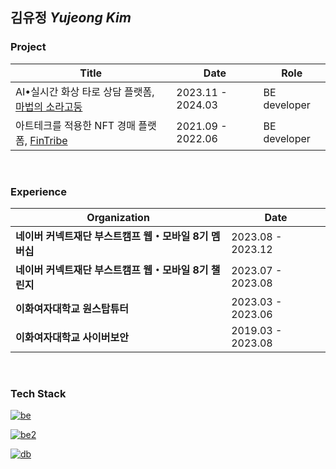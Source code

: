 ## 김유정 *Yujeong Kim*

<!--### Introduce
*I am*

*I like*

*I want to be*-->

### Project

| Title | Date | Role | 
| --- | --- | --- |
| AI•실시간 화상 타로 상담 플랫폼, [마법의 소라고둥](https://github.com/boostcampwm2023/web09-MagicConch) | 2023.11 - 2024.03 | BE developer |
| 아트테크를 적용한 NFT 경매 플랫폼, [FinTribe](https://github.com/EwhaFinT/Fintribe-backend) | 2021.09 - 2022.06 | BE developer |

<br />

### Experience

| Organization | Date |
| --- | --- |
| **네이버 커넥트재단 부스트캠프 웹・모바일 8기 멤버십** | 2023.08 - 2023.12 |
| **네이버 커넥트재단 부스트캠프 웹・모바일 8기 챌린지** | 2023.07 - 2023.08 |
| **이화여자대학교 원스탑튜터** | 2023.03 - 2023.06 | 
| **이화여자대학교 사이버보안** | 2019.03 - 2023.08 |

<br />

### Tech Stack

[![be](https://skillicons.dev/icons?i=spring,nodejs,nestjs&theme=light)](https://skillicons.dev)

[![be2](https://skillicons.dev/icons?i=docker,nginx,aws,githubactions&theme=light)](https://skillicons.dev)

[![db](https://skillicons.dev/icons?i=mysql,redis,mongodb&theme=light)](https://skillicons.dev)
